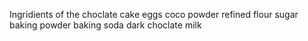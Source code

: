 Ingridients of the choclate cake 
eggs
coco powder
refined flour
sugar 
baking powder
baking soda
dark choclate
milk

